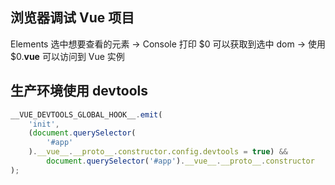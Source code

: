 ## 浏览器调试 Vue 项目

Elements 选中想要查看的元素 -> Console 打印 $0 可以获取到选中 dom -> 使用 $0.**vue** 可以访问到 Vue 实例

## 生产环境使用 devtools

```js
__VUE_DEVTOOLS_GLOBAL_HOOK__.emit(
    'init',
    (document.querySelector(
        '#app'
    ).__vue__.__proto__.constructor.config.devtools = true) &&
        document.querySelector('#app').__vue__.__proto__.constructor
);
```

